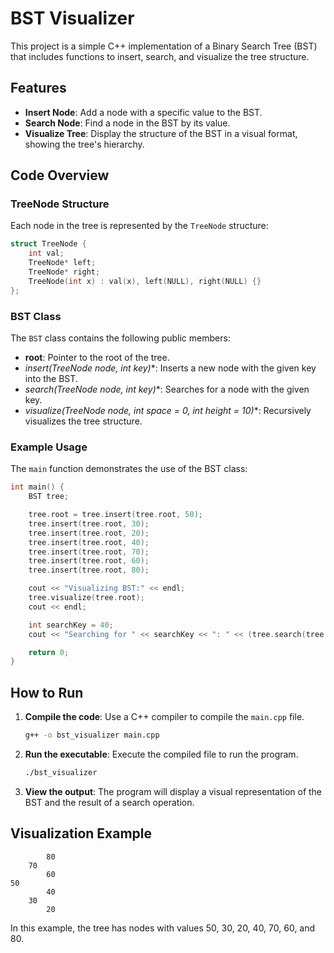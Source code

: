 # BST Visualizer

This project is a simple C++ implementation of a Binary Search Tree (BST) that includes functions to insert, search, and visualize the tree structure.

## Features

- **Insert Node**: Add a node with a specific value to the BST.
- **Search Node**: Find a node in the BST by its value.
- **Visualize Tree**: Display the structure of the BST in a visual format, showing the tree's hierarchy.

## Code Overview

### TreeNode Structure

Each node in the tree is represented by the `TreeNode` structure:

```cpp
struct TreeNode {
    int val;
    TreeNode* left;
    TreeNode* right;
    TreeNode(int x) : val(x), left(NULL), right(NULL) {}
};
```

### BST Class

The `BST` class contains the following public members:

- **root**: Pointer to the root of the tree.
- **insert(TreeNode* node, int key)**: Inserts a new node with the given key into the BST.
- **search(TreeNode* node, int key)**: Searches for a node with the given key.
- **visualize(TreeNode* node, int space = 0, int height = 10)**: Recursively visualizes the tree structure.

### Example Usage

The `main` function demonstrates the use of the BST class:

```cpp
int main() {
    BST tree;

    tree.root = tree.insert(tree.root, 50);
    tree.insert(tree.root, 30);
    tree.insert(tree.root, 20);
    tree.insert(tree.root, 40);
    tree.insert(tree.root, 70);
    tree.insert(tree.root, 60);
    tree.insert(tree.root, 80);

    cout << "Visualizing BST:" << endl;
    tree.visualize(tree.root);
    cout << endl;

    int searchKey = 40;
    cout << "Searching for " << searchKey << ": " << (tree.search(tree.root, searchKey) != NULL ? "Found" : "Not Found") << endl;

    return 0;
}
```

## How to Run

1. **Compile the code**: Use a C++ compiler to compile the `main.cpp` file.
   ```bash
   g++ -o bst_visualizer main.cpp
   ```

2. **Run the executable**: Execute the compiled file to run the program.
   ```bash
   ./bst_visualizer
   ```

3. **View the output**: The program will display a visual representation of the BST and the result of a search operation.

## Visualization Example

```
        80
    70
        60
50
        40
    30
        20
```

In this example, the tree has nodes with values 50, 30, 20, 40, 70, 60, and 80.

